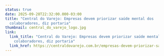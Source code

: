 ```yaml
---
status: true
date: 2025-09-28T22:32:00.000-03:00
title: "Central do Varejo: Empresas devem priorizar saúde mental dos
  colaboradores, diz portaria"
thumbnail: central_do_varejo_logo.jpg
link:
  link_title: "Central do Varejo: Empresas devem priorizar saúde mental dos
    colaboradores, diz portaria"
  link_href: https://centraldovarejo.com.br/empresas-devem-priorizar-saude-mental-dos-colaboradores-diz-portaria/
---
```

